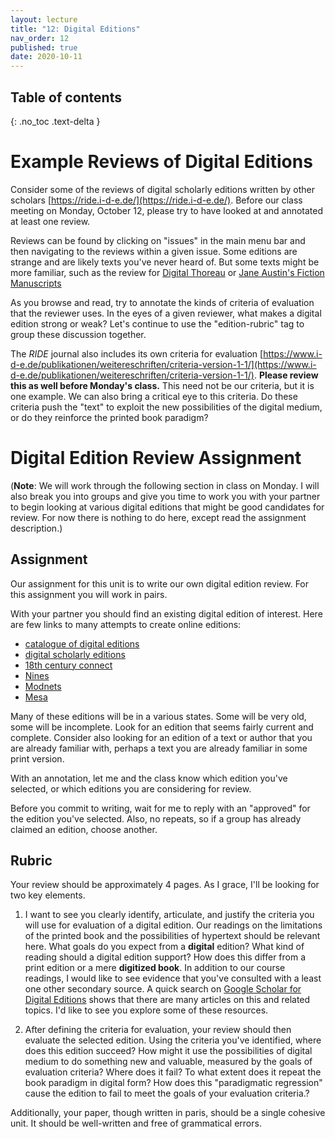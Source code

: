 ```yaml
---
layout: lecture
title: "12: Digital Editions"
nav_order: 12
published: true
date: 2020-10-11
---
```


## Table of contents
{: .no_toc .text-delta } 


# Example Reviews of Digital Editions

Consider some of the reviews of digital scholarly editions written by other scholars [https://ride.i-d-e.de/](https://ride.i-d-e.de/). Before our class meeting on Monday, October 12, please try to have looked at and annotated at least one review. 

Reviews can be found by clicking on "issues" in the main menu bar and then navigating to the reviews within a given issue. Some editions are strange and are likely texts you've never heard of. But some texts might be more familiar, such as the review for [Digital Thoreau](https://ride.i-d-e.de/issues/issue-4/digitalthoreau/) or [Jane Austin's Fiction Manuscripts](https://ride.i-d-e.de/issues/issue-5/jane-austens-fiction-manuscripts/)

As you browse and read, try to annotate the kinds of criteria of evaluation that the reviewer uses. In the eyes of a given reviewer, what makes a digital edition strong or weak? Let's continue to use the "edition-rubric" tag to group these discussion together.

The *RIDE* journal also includes its own criteria for evaluation [https://www.i-d-e.de/publikationen/weitereschriften/criteria-version-1-1/](https://www.i-d-e.de/publikationen/weitereschriften/criteria-version-1-1/). **Please review this as well before Monday's class.** This need not be our criteria, but it is one example. We can also bring a critical eye to this criteria. Do these criteria push the "text" to exploit the new possibilities of the digital medium, or do they reinforce the printed book paradigm?

# Digital Edition Review Assignment

(**Note**: We will work through the following section in class on Monday. I will also break you into groups and give you time to work you with your partner to begin looking at various digital editions that might be good candidates for review. For now there is nothing to do here, except read the assignment description.)

## Assignment 

Our assignment for this unit is to write our own digital edition review. For this assignment you will work in pairs.

With your partner you should find an existing digital edition of interest. 
Here are few links to many attempts to create online editions: 
* [catalogue of digital editions](https://dig-ed-cat.acdh.oeaw.ac.at/) 
* [digital scholarly editions](https://digitale-edition.de/exist/apps/editions-browser/$app/index.html) 
* [18th century connect](https://18thconnect.org/)
* [Nines](https://nines.org/)
* [Modnets](https://modnets.org/)
* [Mesa](https://mesa-medieval.org/)

Many of these editions will be in a various states. Some will be very old, some will be incomplete. Look for an edition that seems fairly current and complete. Consider also looking for an edition of a text or author that you are already familiar with, perhaps a text you are already familiar in some print version.

<span class="respond"/> With an annotation, let me and the class know which edition you've selected, or which editions you are considering for review. 

Before you commit to writing, wait for me to reply with an "approved" for the edition you've selected. Also, no repeats, so if a group has already claimed an edition, choose another.

## Rubric

Your review should be approximately 4 pages. As I grace, I'll be looking for two key elements. 

1) I want to see you clearly identify, articulate, and justify the criteria you will use for evaluation of a digital edition. Our readings on the limitations of the printed book and the possibilities of hypertext should be relevant here. What goals do you expect from a **digital** edition? What kind of reading should a digital edition support? How does this differ from a print edition or a mere **digitized book**. In addition to our course readings, I would like to see evidence that you've consulted with a least one other secondary source. A quick search on [Google Scholar for Digital Editions](https://scholar.google.com/scholar?hl=en&as_sdt=0%2C21&q=Digital+Editions&btnG=) shows that there are many articles on this and related topics. I'd like to see you explore some of these resources.

2) After defining the criteria for evaluation, your review should then evaluate the selected edition. Using the criteria you've identified, where does this edition succeed? How might it use the possibilities of digital medium to do something new and valuable, measured by the goals of evaluation criteria? Where does it fail? To what extent does it repeat the book paradigm in digital form? How does this "paradigmatic regression" cause the edition to fail to meet the goals of your evaluation criteria.?


Additionally, your paper, though written in paris, should be a single cohesive unit. It should be well-written and free of grammatical errors.







